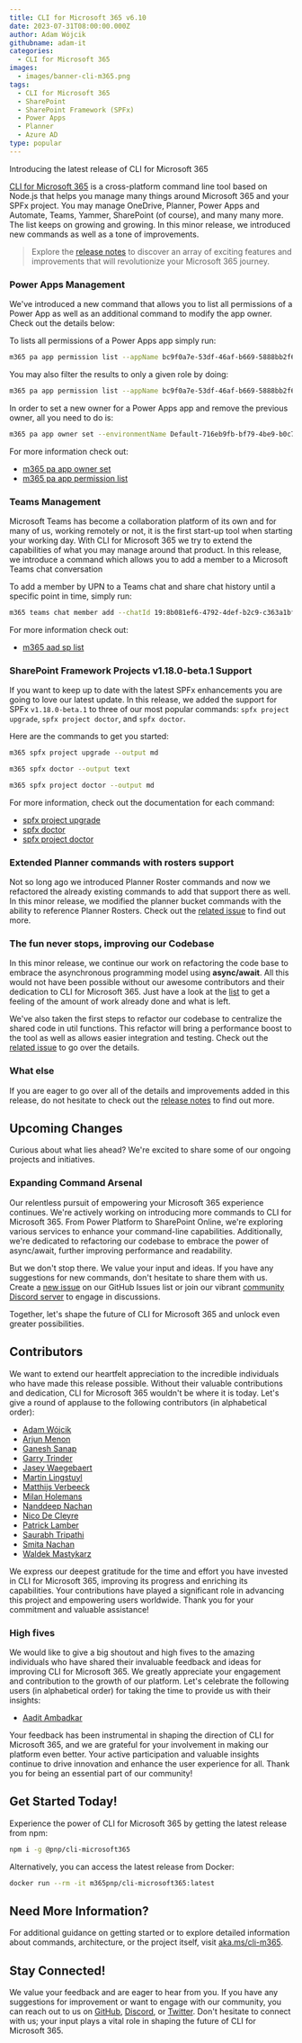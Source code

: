 ```yaml
---
title: CLI for Microsoft 365 v6.10
date: 2023-07-31T08:00:00.000Z
author: Adam Wójcik
githubname: adam-it
categories:
  - CLI for Microsoft 365
images:
  - images/banner-cli-m365.png
tags:
  - CLI for Microsoft 365
  - SharePoint
  - SharePoint Framework (SPFx)
  - Power Apps
  - Planner
  - Azure AD
type: popular
---
```


Introducing the latest release of CLI for Microsoft 365

[CLI for Microsoft 365](https://aka.ms/cli-m365) is a cross-platform command line tool based on Node.js that helps you manage many things around Microsoft 365 and your SPFx project. You may manage OneDrive, Planner, Power Apps and Automate, Teams, Yammer, SharePoint (of course), and many many more. The list keeps on growing and growing. In this minor release, we introduced new commands as well as a tone of improvements.

> Explore the [release notes](https://aka.ms/cli-m365/notes) to discover an array of exciting features and improvements that will revolutionize your Microsoft 365 journey.

### Power Apps Management

We've introduced a new command that allows you to list all permissions of a Power App as well as an additional command to modify the app owner. Check out the details below:

To lists all permissions of a Power Apps app simply run:

```sh
m365 pa app permission list --appName bc9f0a7e-53df-46af-b669-5888bb2f63d0
```

You may also filter the results to only a given role by doing:

```sh
m365 pa app permission list --appName bc9f0a7e-53df-46af-b669-5888bb2f63d0 --roleName CanEdit
```

In order to set a new owner for a Power Apps app and remove the previous owner, all you need to do is:

```sh
m365 pa app owner set --environmentName Default-716eb9fb-bf79-4be9-b0c7-900824fcbe25 --appName 7ab97923-4a4d-4467-b030-12071d2b810b --userName john.doe@contoso.com
```

For more information check out:

- [m365 pa app owner set](https://pnp.github.io/cli-microsoft365/cmd/pa/app/app-owner-set/)
- [m365 pa app permission list](https://pnp.github.io/cli-microsoft365/cmd/pa/app/app-permission-list/)

### Teams Management

Microsoft Teams has become a collaboration platform of its own and for many of us, working remotely or not, it is the first start-up tool when starting your working day. With CLI for Microsoft 365 we try to extend the capabilities of what you may manage around that product. In this release, we introduce a command which allows you to add a member to a Microsoft Teams chat conversation

To add a member by UPN to a Teams chat and share chat history until a specific point in time, simply run:

```sh
m365 teams chat member add --chatId 19:8b081ef6-4792-4def-b2c9-c363a1bf41d5_5031bb31-22c0-4f6f-9f73-91d34ab2b32d@unq.gbl.spaces --userName john.doe@contoso.com --visibleHistoryStartDateTime 2023-05-03T12:00:00Z
```

For more information check out:

- [m365 aad sp list](https://pnp.github.io/cli-microsoft365/cmd/aad/sp/sp-list/)

### SharePoint Framework Projects v1.18.0-beta.1 Support

If you want to keep up to date with the latest SPFx enhancements you are going to love our latest update. In this release, we added the support for SPFx `v1.18.0-beta.1` to three of our most popular commands: `spfx project upgrade`, `spfx project doctor`, and `spfx doctor`.

Here are the commands to get you started:

```sh
m365 spfx project upgrade --output md
```

```sh
m365 spfx doctor --output text
```

```sh
m365 spfx project doctor --output md
```

For more information, check out the documentation for each command:

- [spfx project upgrade](https://pnp.github.io/cli-microsoft365/cmd/spfx/project/project-upgrade/)
- [spfx doctor](https://pnp.github.io/cli-microsoft365/cmd/spfx/spfx-doctor/)
- [spfx project doctor](https://pnp.github.io/cli-microsoft365/cmd/spfx/project/project-doctor/)

### Extended Planner commands with rosters support

Not so long ago we introduced Planner Roster commands and now we refactored the already existing commands to add that support there as well. In this minor release, we modified the planner bucket commands with the ability to reference Planner Rosters. Check out the [related issue](https://github.com/pnp/cli-microsoft365/issues/4820) to find out more.

### The fun never stops, improving our Codebase

In this minor release, we continue our work on refactoring the code base to embrace the asynchronous programming model using **async/await**. All this would not have been possible without our awesome contributors and their dedication to CLI for Microsoft 365. Just have a look at the [list](https://github.com/pnp/cli-microsoft365/issues/3618) to get a feeling of the amount of work already done and what is left.

We've also taken the first steps to refactor our codebase to centralize the shared code in util functions. This refactor will bring a performance boost to the tool as well as allows easier integration and testing. Check out the [related issue](https://github.com/pnp/cli-microsoft365/issues/4531) to go over the details.

### What else

If you are eager to go over all of the details and improvements added in this release, do not hesitate to check out the [release notes](https://pnp.github.io/cli-microsoft365/about/release-notes#v6100-beta) to find out more.

## Upcoming Changes

Curious about what lies ahead? We're excited to share some of our ongoing projects and initiatives.

### Expanding Command Arsenal

Our relentless pursuit of empowering your Microsoft 365 experience continues. We're actively working on introducing more commands to CLI for Microsoft 365. From Power Platform to SharePoint Online, we're exploring various services to enhance your command-line capabilities. Additionally, we're dedicated to refactoring our codebase to embrace the power of async/await, further improving performance and readability.

But we don't stop there. We value your input and ideas. If you have any suggestions for new commands, don't hesitate to share them with us. Create a [new issue](https://github.com/pnp/cli-microsoft365/issues/new?assignees=&labels=&template=new-command.yml&title=New+command%3A+%3Cshort+description%3E) on our GitHub Issues list or join our vibrant [community Discord server](https://aka.ms/cli-m365/discord) to engage in discussions.

Together, let's shape the future of CLI for Microsoft 365 and unlock even greater possibilities.

## Contributors

We want to extend our heartfelt appreciation to the incredible individuals who have made this release possible. Without their valuable contributions and dedication, CLI for Microsoft 365 wouldn't be where it is today. Let's give a round of applause to the following contributors (in alphabetical order):

- [Adam Wójcik](https://github.com/Adam-it)
- [Arjun Menon](https://github.com/arjunumenon)
- [Ganesh Sanap](https://github.com/ganesh-sanap)
- [Garry Trinder](https://github.com/garrytrinder)
- [Jasey Waegebaert](https://github.com/Jwaegebaert)
- [Martin Lingstuyl](https://github.com/martinlingstuyl)
- [Matthijs Verbeeck](https://github.com/MathijsVerbeeck)
- [Milan Holemans](https://github.com/milanholemans)
- [Nanddeep Nachan](https://github.com/nanddeepn)
- [Nico De Cleyre](https://github.com/nicodecleyre)
- [Patrick Lamber](https://github.com/plamber)
- [Saurabh Tripathi](https://github.com/Saurabh7019)
- [Smita Nachan](https://github.com/SmitaNachan)
- [Waldek Mastykarz](https://github.com/waldekmastykarz)

We express our deepest gratitude for the time and effort you have invested in CLI for Microsoft 365, improving its progress and enriching its capabilities. Your contributions have played a significant role in advancing this project and empowering users worldwide. Thank you for your commitment and valuable assistance!

### High fives

We would like to give a big shoutout and high fives to the amazing individuals who have shared their invaluable feedback and ideas for improving CLI for Microsoft 365. We greatly appreciate your engagement and contribution to the growth of our platform. Let's celebrate the following users (in alphabetical order) for taking the time to provide us with their insights:

- [Aadit Ambadkar](https://github.com/Aadit-Ambadkar)

Your feedback has been instrumental in shaping the direction of CLI for Microsoft 365, and we are grateful for your involvement in making our platform even better. Your active participation and valuable insights continue to drive innovation and enhance the user experience for all. Thank you for being an essential part of our community!

## Get Started Today!

Experience the power of CLI for Microsoft 365 by getting the latest release from npm:

```bash
npm i -g @pnp/cli-microsoft365
```

Alternatively, you can access the latest release from Docker:

```bash
docker run --rm -it m365pnp/cli-microsoft365:latest
```

## Need More Information?

For additional guidance on getting started or to explore detailed information about commands, architecture, or the project itself, visit [aka.ms/cli-m365](https://aka.ms/cli-m365).

## Stay Connected!

We value your feedback and are eager to hear from you. If you have any suggestions for improvement or want to engage with our community, you can reach out to us on [GitHub](https://github.com/pnp/cli-microsoft365/issues), [Discord](https://aka.ms/cli-m365/discord), or [Twitter](https://twitter.com/climicrosoft365). Don't hesitate to connect with us; your input plays a vital role in shaping the future of CLI for Microsoft 365.